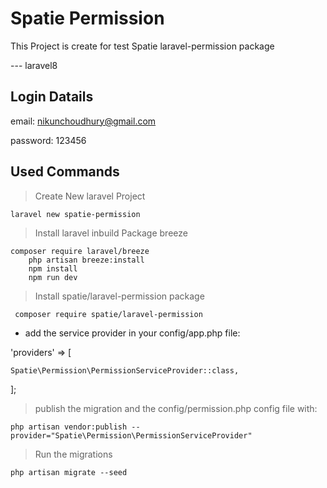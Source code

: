 # Spatie Permission

This Project is create for test Spatie laravel-permission package

--- laravel8

## Login Datails

email: nikunchoudhury@gmail.com

password: 123456

## Used Commands

> Create New laravel Project

    laravel new spatie-permission

> Install laravel inbuild Package breeze

    composer require laravel/breeze
        php artisan breeze:install
        npm install
        npm run dev

> Install spatie/laravel-permission package

     composer require spatie/laravel-permission

- add the service provider in your config/app.php file:

'providers' => [

    Spatie\Permission\PermissionServiceProvider::class,

];

> publish the migration and the config/permission.php config file with:

    php artisan vendor:publish --provider="Spatie\Permission\PermissionServiceProvider"

> Run the migrations

    php artisan migrate --seed
